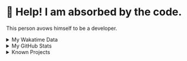 # 🥺 Help! I am absorbed by the code. 

This person avows himself to be a developer.

<details>

<summary>My Wakatime Data</summary>

<!--START_SECTION:waka-->
![Lines of code](https://img.shields.io/badge/From%20Hello%20World%20I%27ve%20Written-8.8%20million%20lines%20of%20code-blue)

**🐱 My GitHub Data** 

> 📦 713.0 kB Used in GitHub's Storage 
 > 
> 🏆 1,582 Contributions in the Year 2023
 > 
> 🚫 Not Opted to Hire
 > 
> 📜 87 Public Repositories 
 > 
> 🔑 23 Private Repositories 
 > 
**I'm an Early 🐤** 

```text
🌞 Morning                1742 commits        ██████░░░░░░░░░░░░░░░░░░░   24.70 % 
🌆 Daytime                2880 commits        ██████████░░░░░░░░░░░░░░░   40.83 % 
🌃 Evening                2361 commits        ████████░░░░░░░░░░░░░░░░░   33.48 % 
🌙 Night                  70 commits          ░░░░░░░░░░░░░░░░░░░░░░░░░   00.99 % 
```
📅 **I'm Most Productive on Wednesday** 

```text
Monday                   814 commits         ███░░░░░░░░░░░░░░░░░░░░░░   11.54 % 
Tuesday                  1187 commits        ████░░░░░░░░░░░░░░░░░░░░░   16.83 % 
Wednesday                1260 commits        ████░░░░░░░░░░░░░░░░░░░░░   17.86 % 
Thursday                 978 commits         ███░░░░░░░░░░░░░░░░░░░░░░   13.87 % 
Friday                   1050 commits        ████░░░░░░░░░░░░░░░░░░░░░   14.89 % 
Saturday                 949 commits         ███░░░░░░░░░░░░░░░░░░░░░░   13.46 % 
Sunday                   815 commits         ███░░░░░░░░░░░░░░░░░░░░░░   11.56 % 
```


**I Mostly Code in Go** 

```text
Go                       32 repos            ████████░░░░░░░░░░░░░░░░░   33.33 % 
Python                   21 repos            █████░░░░░░░░░░░░░░░░░░░░   21.88 % 
TeX                      5 repos             █░░░░░░░░░░░░░░░░░░░░░░░░   05.21 % 
Swift                    3 repos             █░░░░░░░░░░░░░░░░░░░░░░░░   03.12 % 
Rust                     2 repos             █░░░░░░░░░░░░░░░░░░░░░░░░   02.08 % 
```




 Last Updated on 06/12/2023 01:17:47 UTC
<!--END_SECTION:waka-->

</details>

<details>
 
 <summary>My GitHub Stats</summary>

[![CDFMLR's github stats](https://github-readme-stats.vercel.app/api?username=cdfmlr&count_private=true&show_icons=true)](https://github.com/anuraghazra/github-readme-stats)
 
</details>

<details>

<summary>Known Projects</summary>

[![Star History Chart](https://api.star-history.com/svg?repos=cdfmlr/pyflowchart,cdfmlr/muvtuber,cdfmlr/crud,cdfmlr/murecom-verse-1,cdfmlr/murecom-intro&type=Date)](https://star-history.com/#cdfmlr/pyflowchart&cdfmlr/muvtuber&cdfmlr/crud&cdfmlr/murecom-verse-1&cdfmlr/murecom-intro&Date)

 </details>
